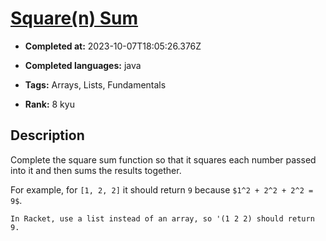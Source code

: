 # [Square(n) Sum](https://www.codewars.com/kata/515e271a311df0350d00000f)

- **Completed at:** 2023-10-07T18:05:26.376Z

- **Completed languages:** java

- **Tags:** Arrays, Lists, Fundamentals

- **Rank:** 8 kyu

## Description

Complete the square sum function so that it squares each number passed into it and then sums the results together.

For example, for `[1, 2, 2]` it should return `9` because `$1^2 + 2^2 + 2^2 = 9$`.

```if:racket
In Racket, use a list instead of an array, so '(1 2 2) should return 9.
```
